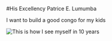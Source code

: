 #His Excellency Patrice E. Lumumba











<blocknote>I want to build a good congo for my kids</blocknote>



![This is how I see myself in 10 years](https://cdn.britannica.com/35/146735-050-A6730CA1/lawyers-Belgian-officials-war-crimes-charges-military-officers-January-1961.jpg)
